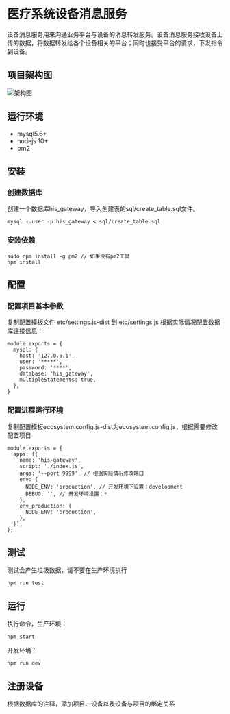 # 医疗系统设备消息服务
设备消息服务用来沟通业务平台与设备的消息转发服务。设备消息服务接收设备上传的数据，将数据转发给各个设备相关的平台；同时也接受平台的请求，下发指令到设备。


## 项目架构图
![架构图](http://qiniu-static.jubanr.com/misc/3.jpg)

## 运行环境
- mysql5.6+
- nodejs 10+
- pm2


## 安装
### 创建数据库
创建一个数据库his_gateway，导入创建表的sql/create_table.sql文件。

```
mysql -uuser -p his_gateway < sql/create_table.sql
```

### 安装依赖

```
sudo npm install -g pm2 // 如果没有pm2工具
npm install 
```

## 配置

### 配置项目基本参数
复制配置模板文件 etc/settings.js-dist 到 etc/settings.js
根据实际情况配置数据库连接信息：
```
module.exports = {
  mysql: {
    host: '127.0.0.1',
    user: '*****',
    password: '****',
    database: 'his_gateway',
    multipleStatements: true,
  },
}

```

### 配置进程运行环境
复制配置模板ecosystem.config.js-dist为ecosystem.config.js，根据需要修改配置项目
```
module.exports = {
  apps: [{
    name: 'his-gateway',
    script: './index.js',
    args: '--port 9999', // 根据实际情况修改端口
    env: {
      NODE_ENV: 'production', // 开发环境下设置：development
      DEBUG: '', // 开发环境设置：*
    },
    env_production: {
      NODE_ENV: 'production',
    },
  }],
};

```

## 测试
测试会产生垃圾数据，请不要在生产环境执行
```
npm run test
```

## 运行

执行命令，生产环境：
```
npm start
```
开发环境：
```
npm run dev
```


## 注册设备
根据数据库的注释，添加项目、设备以及设备与项目的绑定关系

